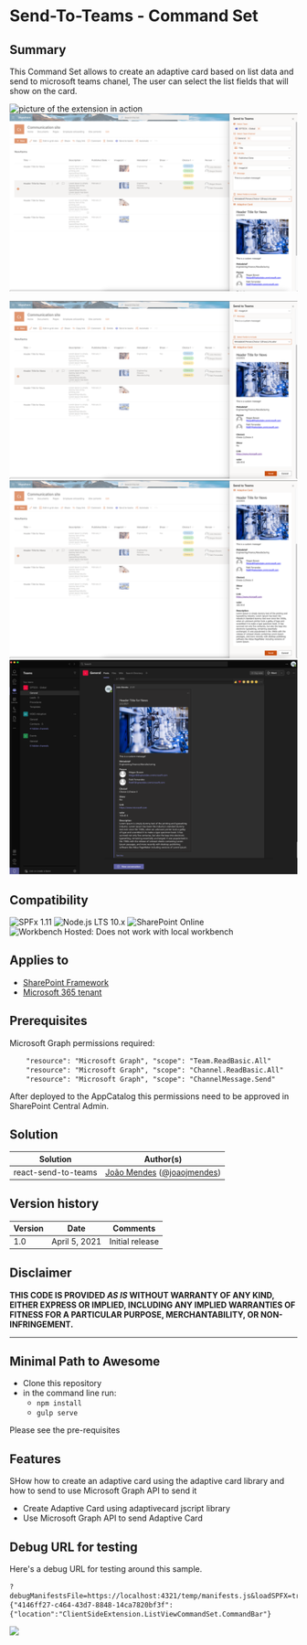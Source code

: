 # Send-To-Teams - Command Set

## Summary

This Command Set allows to create an adaptive card based on list data and send to microsoft teams chanel,
The user can select the list fields that will show on the card.

![picture of the extension in action](./assets/SendToTeams.gif)
![picture of the extension in action](./assets/sendToTeams01.png)

![picture of the extension in action](./assets/sendToTeams02.png)
![picture of the extension in action](./assets/sendToTeams03.png)
![picture of the extension in action](./assets/sendToTeams05.png)

## Compatibility

![SPFx 1.11](https://img.shields.io/badge/SPFx-1.11.0-green.svg)
![Node.js LTS 10.x](https://img.shields.io/badge/Node.js-LTS%2010.x-green.svg)
![SharePoint Online](https://img.shields.io/badge/SharePoint-Online-yellow.svg)
![Workbench Hosted: Does not work with local workbench](https://img.shields.io/badge/Workbench-Hosted-yellow.svg "Does not work with local workbench")


## Applies to

* [SharePoint Framework](https://docs.microsoft.com/sharepoint/dev/spfx/sharepoint-framework-overview)
* [Microsoft 365 tenant](https://docs.microsoft.com/sharepoint/dev/spfx/set-up-your-developer-tenant)

## Prerequisites
 
 Microsoft Graph permissions required:

        "resource": "Microsoft Graph", "scope": "Team.ReadBasic.All"
        "resource": "Microsoft Graph", "scope": "Channel.ReadBasic.All" 
        "resource": "Microsoft Graph", "scope": "ChannelMessage.Send"

After deployed to the AppCatalog this permissions need to be approved in SharePoint Central Admin.
      

## Solution

Solution|Author(s)
--------|---------
react-send-to-teams | [João Mendes](https://github.com/joaojmendes) ([@joaojmendes](https://twitter.com/joaojmendes))

## Version history

Version|Date|Comments
-------|----|--------
1.0|April 5, 2021|Initial release

## Disclaimer
**THIS CODE IS PROVIDED *AS IS* WITHOUT WARRANTY OF ANY KIND, EITHER EXPRESS OR IMPLIED, INCLUDING ANY IMPLIED WARRANTIES OF FITNESS FOR A PARTICULAR PURPOSE, MERCHANTABILITY, OR NON-INFRINGEMENT.**

---

## Minimal Path to Awesome

- Clone this repository
- in the command line run:
  - `npm install`
  - `gulp serve`

Please see the pre-requisites

## Features

SHow how to create an adaptive card using the adaptive card library and how to send to use Microsoft Graph API to send it

- Create Adaptive Card using adaptivecard jscript library
- Use Microsoft Graph API to send Adaptive Card

## Debug URL for testing
Here's a debug URL for testing around this sample. 

```
?debugManifestsFile=https://localhost:4321/temp/manifests.js&loadSPFX=true&customActions={"4146ff27-c464-43d7-8848-14ca7820bf3f":{"location":"ClientSideExtension.ListViewCommandSet.CommandBar"}
```


<img src="https://pnptelemetry.azurewebsites.net/sp-dev-fx-extensions/samples/react-send-to-teams" />
